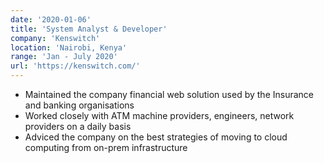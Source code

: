 ```yaml
---
date: '2020-01-06'
title: 'System Analyst & Developer'
company: 'Kenswitch'
location: 'Nairobi, Kenya'
range: 'Jan - July 2020'
url: 'https://kenswitch.com/'
---
```


- Maintained the company financial web solution used by the Insurance and banking organisations
- Worked closely with ATM machine providers, engineers, network providers on a daily basis
- Adviced the company on the best strategies of moving to cloud computing from on-prem infrastructure
